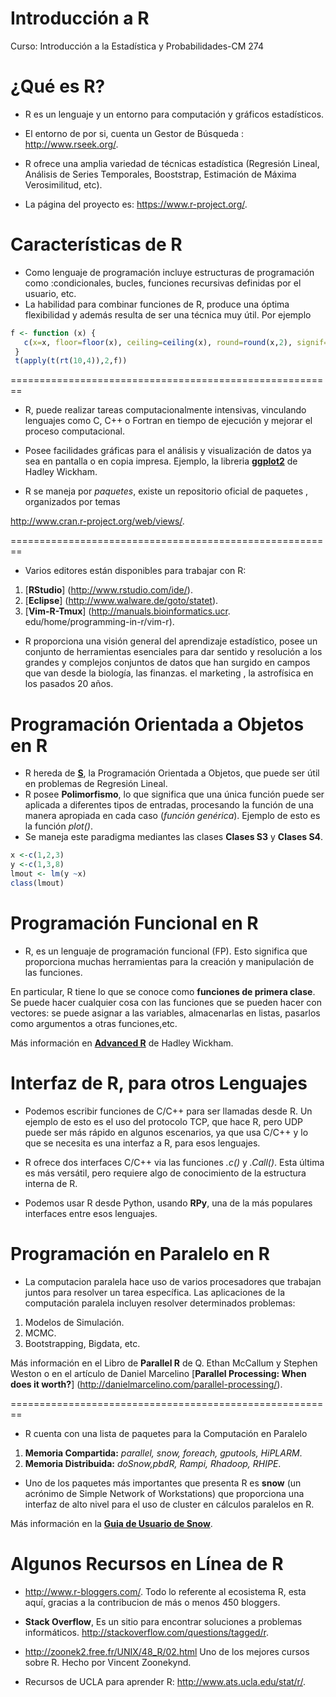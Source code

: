 Introducción a  R
========================================================
Curso: Introducción a la Estadística y Probabilidades-CM 274

¿Qué es R?
========================================================
- R es un lenguaje y un entorno para computación y
gráficos estadísticos.

- El entorno de por si, cuenta un Gestor de Búsqueda :
http://www.rseek.org/.
- R ofrece una amplia variedad de técnicas estadística (Regresión Lineal, Análisis de
Series Temporales, Booststrap, Estimación de Máxima Verosimilitud, etc).
- La página  del proyecto es: 
https://www.r-project.org/.



Características de R
========================================================
- Como lenguaje de programación  incluye estructuras de programación como :condicionales, bucles, funciones
recursivas definidas por el usuario, etc.
- La habilidad para combinar funciones de R, produce una óptima flexibilidad y además resulta de ser 
una técnica muy útil. Por ejemplo


```r
f <- function (x) {
   c(x=x, floor=floor(x), ceiling=ceiling(x), round=round(x,2), signif=signif(x,2))
 }
 t(apply(t(rt(10,4)),2,f))
```

========================================================
- R, puede  realizar  tareas computacionalmente intensivas, vinculando  lenguajes como C, C++ o
Fortran en tiempo de ejecución y mejorar el proceso computacional.

- Posee facilidades gráficas para el análisis y visualización de datos ya sea en pantalla o en
copia impresa. Ejemplo, la libreria [**ggplot2**](http://ggplot2.org/) de Hadley Wickham.

- R se maneja por *paquetes*, existe un repositorio oficial de paquetes , organizados por temas

http://www.cran.r-project.org/web/views/.

========================================================
- Varios editores están disponibles para trabajar
con R:

1. [**RStudio**] (http://www.rstudio.com/ide/).
2. [**Eclipse**] (http://www.walware.de/goto/statet).
3. [**Vim-R-Tmux**] (http://manuals.bioinformatics.ucr.
edu/home/programming-in-r/vim-r).

- R proporciona una visión general del aprendizaje
estadístico, posee un conjunto de herramientas
esenciales para dar sentido y resolución  a los grandes y
complejos conjuntos de datos que han surgido en
campos que van desde la biología, las finanzas. el
marketing , la astrofísica en los pasados 20 años.

Programación Orientada a Objetos en  R
========================================================
- R hereda de [**S**](http://ect.bell-labs.com/sl/S/), la Programación Orientada a Objetos, que puede ser útil en
problemas de Regresión Lineal.
- R posee **Polimorfismo**, lo que significa que una única función puede ser aplicada a diferentes tipos de entradas, procesando la función de una manera apropiada en cada caso (*función genérica*). Ejemplo de esto es la función *plot()*.
- Se maneja este paradigma mediantes las clases **Clases S3** y **Clases S4**.

```r
x <-c(1,2,3)
y <-c(1,3,8)
lmout <- lm(y ~x)
class(lmout)
```
Programación Funcional en  R
========================================================
- R,  es un lenguaje de programación funcional (FP). Esto significa que proporciona muchas herramientas para la creación y manipulación de las funciones.

En particular, R tiene lo que se conoce como **funciones de primera clase**. Se puede hacer cualquier cosa con las funciones que se pueden hacer con vectores: se puede asignar a las variables, almacenarlas en listas, pasarlos como argumentos a otras funciones,etc.

Más información en [**Advanced R**](http://adv-r.had.co.nz/Functional-programming.html) de Hadley Wickham.

Interfaz de R, para otros Lenguajes
========================================================
- Podemos escribir funciones de C/C++ para ser llamadas desde R. Un ejemplo de esto es el uso del protocolo TCP, que hace R, pero UDP puede ser más rápido en algunos escenarios, ya que usa C/C++ y lo que se necesita es una interfaz a R, para esos lenguajes.

- R ofrece dos interfaces C/C++ via las funciones *.c()* y *.Call()*. Esta última es más versátil, pero requiere algo de conocimiento de la estructura interna de R. 

- Podemos usar R desde Python, usando **RPy**, una de la más populares interfaces entre esos lenguajes.

Programación en Paralelo en R 
========================================================
- La computacion paralela hace uso de varios procesadores que trabajan juntos para resolver un tarea
específica. Las aplicaciones de la computación paralela incluyen resolver determinados problemas:

1. Modelos de Simulación.
2. MCMC.
3.  Bootstrapping, Bigdata, etc.

Más información en el Libro de **Parallel R** de Q. Ethan McCallum y Stephen Weston o en el artículo de Daniel Marcelino [**Parallel Processing: When does it worth?**] (http://danielmarcelino.com/parallel-processing/).

========================================================
- R cuenta con una lista de paquetes para la Computación en Paralelo

1. **Memoria Compartida:** *parallel, snow, foreach, gputools, HiPLARM*.
2. **Memoria Distribuida:** *doSnow,pbdR, Rampi, Rhadoop, RHIPE*.

- Uno de los  paquetes más importantes que presenta R es  **snow** (un acrónimo de Simple Network of Workstations) que proporciona una interfaz de alto nivel para el uso de cluster en cálculos paralelos en R.

Más información en la [**Guia de Usuario de Snow**](http://www.sfu.ca/~sblay/R/snow.html).

Algunos Recursos en Línea de R
========================================================
 - http://www.r-bloggers.com/. Todo lo referente al ecosistema R, esta aquí, gracias a la contribucion de más o menos 450 bloggers.
 
 - **Stack Overflow**,
 Es un sitio para encontrar soluciones a problemas informáticos. http://stackoverflow.com/questions/tagged/r.
 
 - http://zoonek2.free.fr/UNIX/48_R/02.html Uno de los mejores cursos sobre R. Hecho por Vincent Zoonekynd.
 - Recursos de UCLA para aprender R: http://www.ats.ucla.edu/stat/r/.
